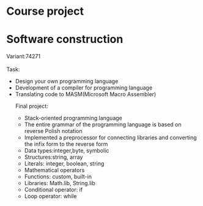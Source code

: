 # Course project
# Software construction
<p>
<a>Variant:74271</a></br></br>
  <a>Task:</a>
  <ul>
    <li>Design your own programming language</li>
    <li>Development of a compiler for programming language</li>
    <li>Translating code to MASM(Microsoft Macro Assembler)</li>
</p>

<p>
  <a>Final project:</a>
  <ul>
    <li>Stack-oriented programming language</li>
    <li>The entire grammar of the programming language is based on reverse Polish notation</li>
    <li>Implemented a preprocessor for connecting libraries and converting the infix form to the reverse form</li>
    <li>Data types:integer,byte, symbolic</li>
    <li>Structures:string, array</li>
    <li>Literals: integer, boolean, string</li>
    <li>Mathematical operators</li>
    <li>Functions: custom, built-in</li>
    <li>Libraries: Math.lib, String.lib</li>
    <li>Conditional operator: if</li>
    <li>Loop operator: while</li>
  </ul>
</p>
